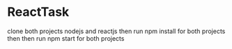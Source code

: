 # ReactTask

clone both projects nodejs and reactjs then
run npm install for both projects then
then run npm start for both projects 
